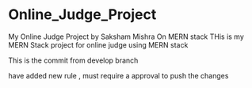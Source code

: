 # Online_Judge_Project
My Online Judge Project by Saksham Mishra On MERN stack
THis is my MERN Stack project for online judge using MERN stack



This is the commit from develop branch

have added new rule , must require a approval to push the changes